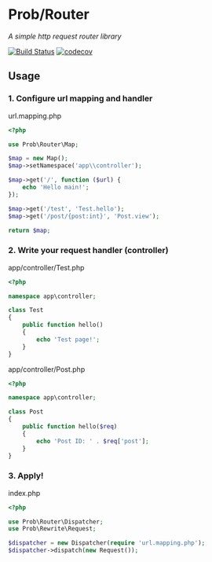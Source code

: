 # Prob/Router
*A simple http request router library*

[![Build Status](https://travis-ci.org/jongpak/prob-router.svg?branch=master)](https://travis-ci.org/jongpak/prob-router)
[![codecov](https://codecov.io/gh/jongpak/prob-router/branch/master/graph/badge.svg)](https://codecov.io/gh/jongpak/prob-router)

## Usage

### 1. Configure url mapping and handler
url.mapping.php
```php
<?php

use Prob\Router\Map;

$map = new Map();
$map->setNamespace('app\\controller');

$map->get('/', function ($url) {
    echo 'Hello main!';
});

$map->get('/test', 'Test.hello');
$map->get('/post/{post:int}', 'Post.view');

return $map;
```

### 2. Write your request handler (controller)
app/controller/Test.php
```php
<?php

namespace app\controller;

class Test
{
    public function hello()
    {
        echo 'Test page!';
    }
}
```

app/controller/Post.php
```php
<?php

namespace app\controller;

class Post
{
    public function hello($req)
    {
        echo 'Post ID: ' . $req['post'];
    }
}
```

### 3. Apply!
index.php
```php
<?php

use Prob\Router\Dispatcher;
use Prob\Rewrite\Request;

$dispatcher = new Dispatcher(require 'url.mapping.php');
$dispatcher->dispatch(new Request());
```
